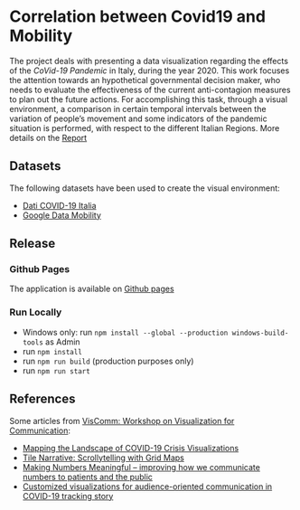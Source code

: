 # Correlation between Covid19 and Mobility
The project deals with presenting a data visualization regarding the effects of the *CoVid-19 Pandemic* in Italy, during the year 2020. This work focuses the attention towards an hypothetical governmental decision maker, who needs to evaluate the effectiveness of the current anti-contagion measures to plan out the future actions. For accomplishing this task, through a visual environment, a comparison in certain temporal intervals between the variation of people’s movement and some indicators of the pandemic situation is performed, with respect to the different Italian Regions. More details on the [Report](https://github.com/GiovFiordeponti/VA-Project/blob/main/docs/Report.pdf)
## Datasets
The following datasets have been used to create the visual environment:
* [Dati COVID-19 Italia](https://github.com/pcm-dpc/COVID-19)
* [Google Data Mobility](https://www.google.com/covid19/mobility/)
## Release
### Github Pages
The application is available on [Github pages](https://giovfiordeponti.github.io/VA-Project/prod/)
### Run Locally
* Windows only: run `npm install --global --production windows-build-tools` as Admin
* run `npm install`
* run `npm run build` (production purposes only)
* run `npm run start`
## References
Some articles from [VisComm: Workshop on Visualization for Communication](https://virtual.ieeevis.org/session_w-comm.html):
* [Mapping the Landscape of COVID-19 Crisis Visualizations](https://osf.io/kd3y9/)
* [Tile Narrative: Scrollytelling with Grid Maps](https://osf.io/xr64m)
* [Making Numbers Meaningful – improving how we communicate numbers to patients and the public](https://viscomm.io/papers/1009.paper.pdf)
* [Customized visualizations for audience-oriented communication in COVID-19 tracking story](https://osf.io/mvkx7/)
